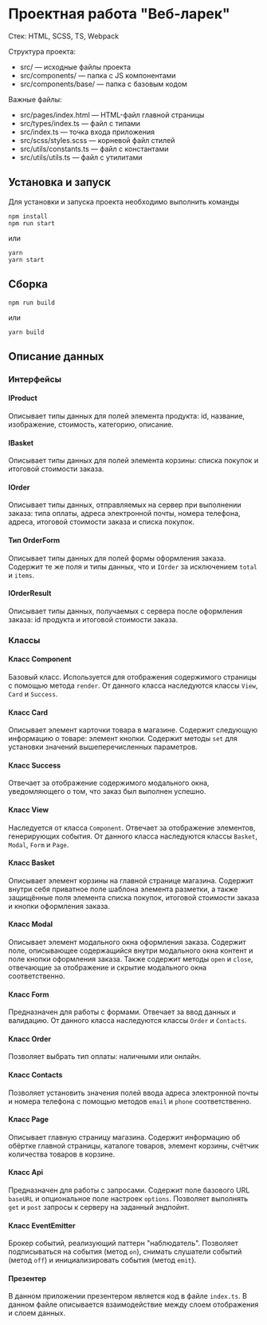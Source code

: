 # Проектная работа "Веб-ларек"

Стек: HTML, SCSS, TS, Webpack

Структура проекта:
- src/ — исходные файлы проекта
- src/components/ — папка с JS компонентами
- src/components/base/ — папка с базовым кодом

Важные файлы:
- src/pages/index.html — HTML-файл главной страницы
- src/types/index.ts — файл с типами
- src/index.ts — точка входа приложения
- src/scss/styles.scss — корневой файл стилей
- src/utils/constants.ts — файл с константами
- src/utils/utils.ts — файл с утилитами

## Установка и запуск
Для установки и запуска проекта необходимо выполнить команды

```
npm install
npm run start
```

или

```
yarn
yarn start
```
## Сборка

```
npm run build
```

или

```
yarn build
```
## Описание данных

### Интерфейсы

#### IProduct
Описывает типы данных для полей элемента продукта: id, название, изображение, стоимость, категорию, описание.

#### IBasket
Описывает типы данных для полей элемента корзины: списка покупок и итоговой стоимости заказа.

#### IOrder
Описывает типы данных, отправляемых на сервер при выполнении заказа: типа оплаты, адреса электронной почты, номера телефона, адреса, итоговой стоимости заказа и списка покупок.

#### Тип OrderForm
Описывает типы данных для полей формы оформления заказа. Содержит те же поля и типы данных, что и `IOrder` за исключением `total` и `items`.

#### IOrderResult
Описывает типы данных, получаемых с сервера после оформления заказа: id продукта и итоговой стоимости заказа.

### Классы

#### Класс Component
Базовый класс. Используется для отображения содержимого страницы с помощью метода `render`. От данного класса наследуются классы `View`, `Card` и `Success`.

#### Класс Card
Описывает элемент карточки товара в магазине. 
Содержит следующую информацию о товаре: элемент кнопки. Содержит методы `set` для установки значений вышеперечисленных параметров.

#### Класс Success
Отвечает за отображение содержимого модального окна, уведомляющего о том, что заказ был выполнен успешно.

#### Класс View
Наследуется от класса `Component`. Отвечает за отображение элементов, генерирующих события. От данного класса наследуются классы `Basket`, `Modal`, `Form` и `Page`.

#### Класс Basket 
Описывает элемент корзины на главной странице магазина. 
Содержит внутри себя приватное поле шаблона элемента разметки, а также защищённые поля элемента списка покупок, итоговой стоимости заказа и кнопки оформления заказа.

#### Класс Modal 
Описывает элемент модального окна оформления заказа. 
Содержит поле, описывающее содержащийся внутри модального окна контент и поле кнопки оформления заказа. Также содержит методы `open` и `close`, отвечающие за отображение и скрытие модального окна соответственно.

#### Класс Form
Предназначен для работы с формами. Отвечает за ввод данных и валидацию. От данного класса наследуются классы `Order` и `Contacts`.

#### Класс Order
Позволяет выбрать тип оплаты: наличными или онлайн.

#### Класс Contacts
Позволяет установить значения полей ввода адреса электронной почты и номера телефона с помощью методов `email` и `phone` соответственно.

#### Класс Page 
Описывает главную страницу магазина. 
Содержит информацию об обёртке главной страницы, каталоге товаров, элемент корзины, счётчик количества товаров в корзине.

#### Класс Api
Предназначен для работы с запросами. 
Содержит поле базового URL `baseURL` и опциональное поле настроек `options`.
Позволяет выполнять `get` и `post` запросы к серверу на заданный эндпойнт.

#### Класс EventEmitter
Брокер событий, реализующий паттерн "наблюдатель". 
Позволяет подписываться на события (метод `on`), снимать слушатели событий (метод `off`) и  инициализировать события (метод `emit`).

#### Презентер
В данном приложении презентером является код в файле `index.ts`. В данном файле описывается взаимодействие между слоем отображения и слоем данных.
